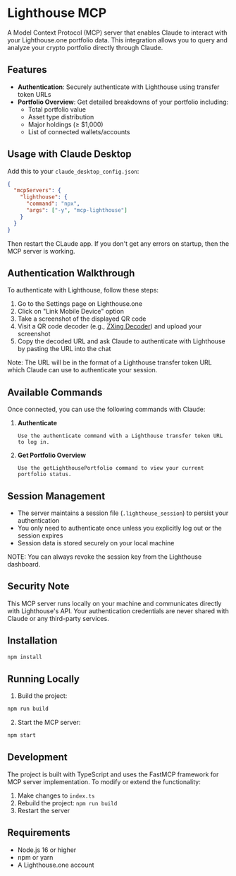 # Lighthouse MCP

A Model Context Protocol (MCP) server that enables Claude to interact with your Lighthouse.one portfolio data. This integration allows you to query and analyze your crypto portfolio directly through Claude.

## Features

- **Authentication**: Securely authenticate with Lighthouse using transfer token URLs
- **Portfolio Overview**: Get detailed breakdowns of your portfolio including:
  - Total portfolio value
  - Asset type distribution
  - Major holdings (≥ $1,000)
  - List of connected wallets/accounts

## Usage with Claude Desktop

Add this to your `claude_desktop_config.json`:

```json
{
  "mcpServers": {
    "lighthouse": {
      "command": "npx",
      "args": ["-y", "mcp-lighthouse"]
    }
  }
}
```

Then restart the CLaude app. If you don't get any errors on startup, then the MCP server is working.

## Authentication Walkthrough

To authenticate with Lighthouse, follow these steps:

1. Go to the Settings page on Lighthouse.one
2. Click on "Link Mobile Device" option
3. Take a screenshot of the displayed QR code
4. Visit a QR code decoder (e.g., [ZXing Decoder](https://zxing.org/w/decode.jspx)) and upload your screenshot
5. Copy the decoded URL and ask Claude to authenticate with Lighthouse by pasting the URL into the chat

Note: The URL will be in the format of a Lighthouse transfer token URL which Claude can use to authenticate your session.

## Available Commands

Once connected, you can use the following commands with Claude:

1. **Authenticate**

   ```
   Use the authenticate command with a Lighthouse transfer token URL to log in.
   ```

2. **Get Portfolio Overview**
   ```
   Use the getLighthousePortfolio command to view your current portfolio status.
   ```

## Session Management

- The server maintains a session file (`.lighthouse_session`) to persist your authentication
- You only need to authenticate once unless you explicitly log out or the session expires
- Session data is stored securely on your local machine

NOTE: You can always revoke the session key from the Lighthouse dashboard.

## Security Note

This MCP server runs locally on your machine and communicates directly with Lighthouse's API. Your authentication credentials are never shared with Claude or any third-party services.

## Installation

```bash
npm install
```

## Running Locally

1. Build the project:

```bash
npm run build
```

2. Start the MCP server:

```bash
npm start
```

## Development

The project is built with TypeScript and uses the FastMCP framework for MCP server implementation. To modify or extend the functionality:

1. Make changes to `index.ts`
2. Rebuild the project: `npm run build`
3. Restart the server

## Requirements

- Node.js 16 or higher
- npm or yarn
- A Lighthouse.one account
